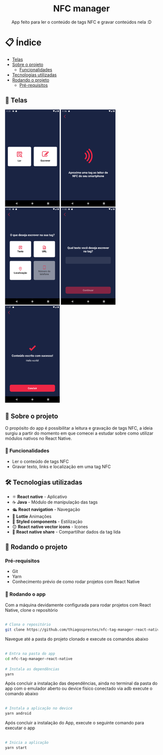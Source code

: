 <h1 align="center">
<br>
<b>
NFC manager
</b>
</h1>

<p align="center">
  App feito para ler o conteúdo de tags NFC e gravar conteúdos nela :D
</p>

# 📋 Índice

- [Telas](#-Telas)
- [Sobre o projeto](#-Sobre-o-projeto)
  - [Funcionalidades](#-Funcionalidades)
- [Tecnologias utilizadas](#-Tecnologias-utilizadas)
- [Rodando o projeto](#-Rodando-o-projeto)
  - [Pré-requisitos](#-Pré-requisitos)

## 🎨 Telas

<div>
<img src=".github/home.png" alt="nfc-manager" width="180">
<img src=".github/read.png" alt="nfc-manager" width="180">
<img src=".github/options.png" alt="nfc-manager" width="180">
<img src=".github/content.png" alt="nfc-manager" width="180">
<img src=".github/success.png" alt="nfc-manager" width="180">
</div>

## 📃 Sobre o projeto

O propósito do app é possibilitar a leitura e gravação de tags NFC, a ideia surgiu a partir do momento em que comecei a estudar sobre como utilizar módulos nativos no React Native.

### 🔎 Funcionalidades

- Ler o conteúdo de tags NFC
- Gravar texto, links e localização em uma tag NFC

## 🛠 Tecnologias utilizadas

- ⚛ **React native** - Aplicativo
- ☕ **Java** - Módulo de manipulação das tags
- 🛳️ **React navigation** - Navegação
- 🎇 **Lottie** Animações
- 💅 **Styled components** - Estilização
- 😊 **React native vector icons** - Icones
- 📨 **React native share** - Compartilhar dados da tag lida

## 🚀 Rodando o projeto

### Pré-requisitos

- Git
- Yarn
- Conhecimento prévio de como rodar projetos com React Native

### 📲 Rodando o app

Com a máquina devidamente configurada para rodar projetos com React Native, clone o repositório

```bash

# Clona o repositório
git clone https://github.com/thiagosprestes/nfc-tag-manager-react-native.git

```

Navegue até a pasta do projeto clonado e execute os comandos abaixo

```bash

# Entra na pasta do app
cd nfc-tag-manager-react-native

# Instala as dependências
yarn

```

Após concluir a instalação das dependências, ainda no terminal da pasta do app com o emulador aberto ou device físico conectado via adb execute o comando abaixo

```bash

# Instala a aplicação no device
yarn android

```

Após concluir a instalação do App, execute o seguinte comando para executar o app

```bash

# Inicia a aplicação
yarn start

```
